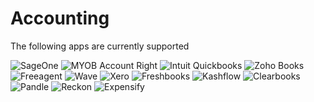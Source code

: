 # Accounting

The following apps are currently supported

<img src="/images/apps/sageone/icon.svg" alt="SageOne" class="app-logo" />
<img src="/images/apps/myob-accountright/icon.svg" alt="MYOB Account Right" class="app-logo" />
<img src="/images/apps/intuit/icon.svg" alt="Intuit Quickbooks" class="app-logo" />
<img src="/images/apps/zohobooks/icon.svg" alt="Zoho Books" class="app-logo" />
<img src="/images/apps/freeagent/icon.svg" alt="Freeagent" class="app-logo" />
<img src="/images/apps/wave/icon.svg" alt="Wave" class="app-logo" />
<img src="/images/apps/xero/icon.svg" alt="Xero" class="app-logo" />
<img src="/images/apps/freshbooks/icon.svg" alt="Freshbooks" class="app-logo" />
<img src="/images/apps/kashflow/icon.png" alt="Kashflow" class="app-logo" />
<img src="/images/apps/clearbooks/icon.png" alt="Clearbooks" class="app-logo" />
<img src="/images/apps/pandle/icon.svg" alt="Pandle" class="app-logo" />
<img src="/images/apps/reckon/icon.svg" alt="Reckon" class="app-logo" />
<img src="/images/apps/expensify/icon.svg" alt="Expensify" class="app-logo" />
